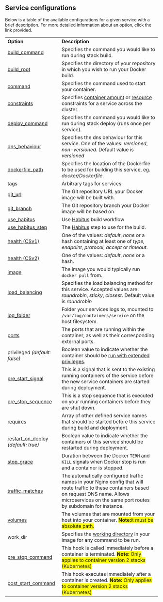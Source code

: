 <!-- usedin: [ _legacy_docker/deployment] - post: -->


## Service configurations

Below is a table of the available configurations for a given service with a brief description. For more detailed information about an option, click the link provided.





<table class="table table-bordered table-striped table-small"> 
   <tbody> 
    <tr> 
     <td> <strong>Option</strong> </td> 
     <td> <strong>Description</strong> </td> 
    </tr> 
    <tr> 
     <td> <a href="/building-your-stack/building-your-docker-service#build_command">build_command</a> </td> 
     <td> Specifies the command you would like to run during stack build. </td> 
    </tr> 
    <tr> 
     <td> <a href="/building-your-stack/building-your-docker-service#build_root">build_root</a> </td> 
     <td> Specifies the directory of your repository in which you wish to run your Docker build. </td> 
    </tr> 
    <tr> 
     <td> <a href="/building-your-stack/building-your-docker-service#command">command</a> </td> 
     <td> Specifies the command used to start your container. </td> 
    </tr> 
    <tr> 
     <td> <a href="/managing-your-stack/scaling#services">constraints</a> </td> 
     <td> Specifies <a href="/managing-your-stack/scaling#services">container amount</a> or <a href="/managing-your-stack/service-resources">resource</a> constraints for a service across the cluster. </td> 
    </tr> 
    <tr> 
     <td> <a href="/building-your-stack/building-your-docker-service#deploy_command">deploy_command</a> </td> 
     <td> Specifies the command you would like to run during stack deploy (runs once per service). </td> 
    </tr> 
    <tr> 
     <td> <a href="/network/service-network-settings#dns_behaviour">dns_behaviour</a> </td> 
     <td> Specifies the dns behaviour for this service. One of the values: <em>versioned</em>, <em>non-versioned</em>. Default value is <em>versioned</em> </td> 
    </tr> 
    <tr> 
     <td> <a href="/building-your-stack/building-your-docker-service#dockerfile_path">dockerfile_path</a> </td> 
     <td> Specifies the location of the Dockerfile to be used for building this service, eg. <em>docker/Dockerfile</em>. </td> 
    </tr> 
    <tr> 
     <td> tags </td> 
     <td> Arbitrary tags for services </td> 
    </tr> 
    <tr> 
     <td> <a href="/building-your-stack/building-your-docker-service#git_url">git_url</a> </td> 
     <td> The Git repository URL your Docker image will be built with. </td> 
    </tr> 
    <tr> 
     <td> <a href="/building-your-stack/building-your-docker-service#git-branch">git_branch</a> </td> 
     <td> The Git repository branch your Docker image will be based on. </td> 
    </tr> 
    <tr> 
     <td> <a href="/building-your-stack/building-your-docker-service#use-habitus">use_habitus</a> </td> 
     <td> Use <a href="http://www.habitus.io">Habitus</a> build workflow </td> 
    </tr> 
    <tr> 
     <td> <a href="/building-your-stack/building-your-docker-service#use-habitus">use_habitus_step</a> </td> 
     <td> The <a href="http://www.habitus.io">Habitus</a> step to use for the build. </td> 
    </tr> 
    <tr> 
     <td> <a href="/managing-your-stack/service-life-cycle-management#health">health (CSv1)</a> </td> 
     <td> One of the values: <em>default</em>, <em>none</em> or a hash containing at least one of <em>type</em>, <em>endpoint</em>, <em>protocol</em>, <em>accept</em> or <em>timeout</em>. </td> 
    </tr> 
    <tr> 
     <td> <a href="/managing-your-stack/service-life-cycle-management#health">health (CSv2)</a> </td> 
     <td> One of the values: <em>default</em>, <em>none</em> or a hash. </td> 
    </tr> 
    <tr> 
     <td> <a href="/building-your-stack/building-your-docker-service#image">image</a> </td> 
     <td> The image you would typically run <code>docker pull</code> from. </td> 
    </tr> 
    <tr> 
     <td> <a href="/network/service-network-settings#load_balancing">load_balancing</a> </td> 
     <td> Specifies the load balancing method for this service. Accepted values are: <em>roundrobin</em>, <em>sticky</em>, <em>closest</em>. Default value is <em>roundrobin</em> </td> 
    </tr> 
    <tr> 
     <td> <a href="/managing-your-stack/logging#docker">log_folder</a> </td> 
     <td> Folder your services logs to, mounted to <code>/var/log/containers/service</code> on the host filesystem. </td> 
    </tr> 
    <tr> 
     <td> <a href="/network/service-network-settings#ports">ports</a> </td> 
     <td> The ports that are running within the container, as well as their corresponding external ports. </td> 
    </tr> 
    <tr> 
     <td> privileged <em>(default: false)</em> </td> 
     <td> Boolean value to indicate whether the container should be <a href="https://docs.docker.com/engine/reference/run/#runtime-privilege-and-linux-capabilities">run with extended privileges</a>. </td> 
    </tr> 
    <tr> 
     <td> <a href="/managing-your-stack/service-life-cycle-management#pre_start">pre_start_signal</a> </td> 
     <td> This is a signal that is sent to the existing running containers of the service before the new service containers are started during deployment. </td> 
    </tr> 
    <tr> 
     <td> <a href="/managing-your-stack/service-life-cycle-management#pre_stop">pre_stop_sequence</a> </td> 
     <td> This is a stop sequence that is executed on your running containers before they are shut down. </td> 
    </tr> 
    <tr> 
     <td> <a href="/managing-your-stack/service-life-cycle-management#requires">requires</a> </td> 
     <td> Array of other defined service names that should be started before this service during build and deployment. </td> 
    </tr> 
    <tr> 
     <td> <a href="/managing-your-stack/service-life-cycle-management#restart">restart_on_deploy</a> <em>(default: true)</em> </td> 
     <td> Boolean value to indicate whether the containers of this service should be restarted during deployment. </td> 
    </tr> 
    <tr> 
     <td> <a href="/managing-your-stack/service-life-cycle-management#stop_grace">stop_grace</a> </td> 
     <td> Duration between the Docker <code>TERM</code> and <code>KILL</code> signals when Docker stop is run and a container is stopped. </td> 
    </tr> 
    <tr> 
     <td> <a href="/network/service-network-settings#traffic_matches">traffic_matches</a> </td> 
     <td> The automatically configured traffic names in your Nginx config that will route traffic to these containers based on request DNS name. Allows microservices on the same port routes by subdomain for instance. </td> 
    </tr> 
    <tr> 
     <td> <a href="/managing-your-stack/service-storage">volumes</a> </td> 
     <td> The volumes that are mounted from your host into your container. <span style="background-color: #FFFF00"><strong>Note:</strong>it must be absolute path.</span> </td> 
    </tr> 
    <tr> 
     <td> work_dir </td> 
     <td> Specifies the <a href="https://docs.docker.com/reference/builder/#workdir">working directory</a> in your image for any command to be run.<br> </td> 
    </tr> 
    <tr> 
     <td> <a href="https://cloud66-help.helpscoutdocs.com/article/153-service-life-cycle-management#pre_stop_command">pre_stop_command</a> </td> 
     <td> This hook is called immediately before a container is terminated. <span style="background-color: yellow"><strong>Note: </strong>Only applies to container version 2 stacks (Kubernetes)</span> </td> 
    </tr> 
    <tr> 
     <td> <a href="https://cloud66-help.helpscoutdocs.com/article/153-service-life-cycle-management#post_start_command">post_start_command</a> </td> 
     <td> This hook executes immediately after a container is created. <span style="background-color: yellow"><strong>Note: </strong>Only applies to container version 2 stacks (Kubernetes)</span> </td> 
    </tr> 
   </tbody> 
  </table> 
